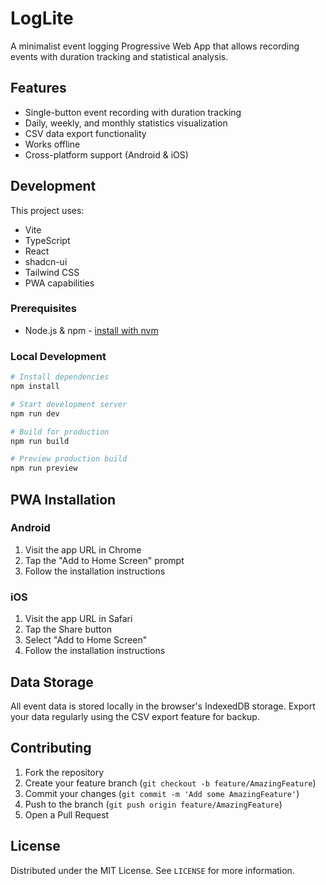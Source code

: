 # LogLite

A minimalist event logging Progressive Web App that allows recording events with duration tracking and statistical analysis.

## Features

- Single-button event recording with duration tracking
- Daily, weekly, and monthly statistics visualization
- CSV data export functionality
- Works offline
- Cross-platform support (Android & iOS)

## Development

This project uses:
- Vite
- TypeScript
- React
- shadcn-ui
- Tailwind CSS
- PWA capabilities

### Prerequisites

- Node.js & npm - [install with nvm](https://github.com/nvm-sh/nvm#installing-and-updating)

### Local Development

```sh
# Install dependencies
npm install

# Start development server
npm run dev

# Build for production
npm run build

# Preview production build
npm run preview
```

## PWA Installation

### Android
1. Visit the app URL in Chrome
2. Tap the "Add to Home Screen" prompt
3. Follow the installation instructions

### iOS
1. Visit the app URL in Safari
2. Tap the Share button
3. Select "Add to Home Screen"
4. Follow the installation instructions

## Data Storage

All event data is stored locally in the browser's IndexedDB storage. Export your data regularly using the CSV export feature for backup.

## Contributing

1. Fork the repository
2. Create your feature branch (`git checkout -b feature/AmazingFeature`)
3. Commit your changes (`git commit -m 'Add some AmazingFeature'`)
4. Push to the branch (`git push origin feature/AmazingFeature`)
5. Open a Pull Request

## License

Distributed under the MIT License. See `LICENSE` for more information.